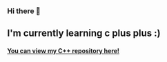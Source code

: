 ### Hi there 👋

## I'm currently learning c plus plus :) 

#### [You can view my C++ repository here!](https://github.com/ArgeBarge/cpp-practice)
